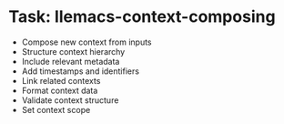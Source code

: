 <!-- ---
!-- title: 2024-12-27 23:17:03
!-- author: Yusuke Watanabe
!-- date: /home/ywatanabe/.emacs.d/lisp/llemacs/workspace/resources/prompt-templates/components/02_tasks/llemacs-context-composing.md
!-- --- -->

# Task: llemacs-context-composing
* Compose new context from inputs
* Structure context hierarchy
* Include relevant metadata
* Add timestamps and identifiers
* Link related contexts
* Format context data
* Validate context structure
* Set context scope